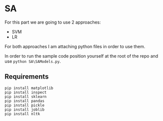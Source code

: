 # SA
For this part we are going to use 2 approaches:

 - SVM
 - LR

For both approaches I am attaching python files in order to use them. 

In order to run the sample code position yourself at the root of the repo and use ``python SA\SAModels.py``.

## Requirements
```
pip install matplotlib
pip install inspect
pip install sklearn
pip install pandas
pip install pickle
pip install joblib
pip install nltk
```